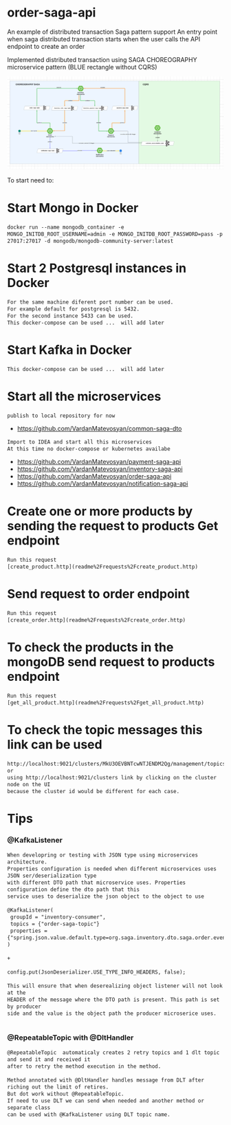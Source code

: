 # order-saga-api
An example of distributed transaction Saga pattern support
An entry point when saga distributed transaction starts
when the user calls the API endpoint to create an order

Implemented distributed transaction using SAGA CHOREOGRAPHY microservice pattern
(BLUE rectangle without CQRS)

![Saga_order-payment.png](readme%2Fimages%2FSaga_order-payment.png)

To start need to:
# Start Mongo in Docker
```
docker run --name mongodb_container -e MONGO_INITDB_ROOT_USERNAME=admin -e MONGO_INITDB_ROOT_PASSWORD=pass -p 27017:27017 -d mongodb/mongodb-community-server:latest
```
# Start 2 Postgresql instances in Docker
```
For the same machine diferent port number can be used.
For example default for postgresql is 5432. 
For the second instance 5433 can be used.
This docker-compose can be used ...  will add later
```
# Start Kafka in Docker
```
This docker-compose can be used ...  will add later
```

# Start all the microservices
```
publish to local repository for now
```
 - https://github.com/VardanMatevosyan/common-saga-dto


```
Import to IDEA and start all this microservices
At this time no docker-compose or kubernetes availabe
```
 - https://github.com/VardanMatevosyan/payment-saga-api
 - https://github.com/VardanMatevosyan/inventory-saga-api
 - https://github.com/VardanMatevosyan/order-saga-api
 - https://github.com/VardanMatevosyan/notification-saga-api


# Create one or more products by sending the request to products Get endpoint
```
Run this request
[create_product.http](readme%2Frequests%2Fcreate_product.http)
```

# Send request to order endpoint
```
Run this request
[create_order.http](readme%2Frequests%2Fcreate_order.http)
```

# To check the products in the mongoDB send request to products endpoint
```
Run this request
[get_all_product.http](readme%2Frequests%2Fget_all_product.http)
```

# To check the topic messages this link can be used
```
http://localhost:9021/clusters/MkU3OEVBNTcwNTJENDM2Qg/management/topics
or 
using http://localhost:9021/clusters link by clicking on the cluster node on the UI
because the cluster id would be different for each case.
```

# Tips
### @KafkaListener

```
When developring or testing with JSON type using microservices architecture.
Properties configuration is needed when different microservices uses JSON ser/deserialization type
with different DTO path that microservice uses. Properties configuration define the dto path that this
service uses to deserialize the json object to the object to use

@KafkaListener(
 groupId = "inventory-consumer",
 topics = {"order-saga-topic"}
 properties = {"spring.json.value.default.type=org.saga.inventory.dto.saga.order.event.OrderCreateEvent"}
)

+

config.put(JsonDeserializer.USE_TYPE_INFO_HEADERS, false);

This will ensure that when deserealizing object listener will not look at the
HEADER of the message where the DTO path is present. This path is set by producer
side and the value is the object path the producer microserice uses.


```

### @RepeatableTopic with @DltHandler
```
@RepeatableTopic  automaticaly creates 2 retry topics and 1 dlt topic and send it and received it
after to retry the method execution in the method. 

Method annotated with @DltHandler handles message from DLT after riching out the limit of retires.
But dot work without @RepeatableTopic.
If need to use DLT we can send when needed and another method or separate class 
can be used with @KafkaListener using DLT topic name.
```